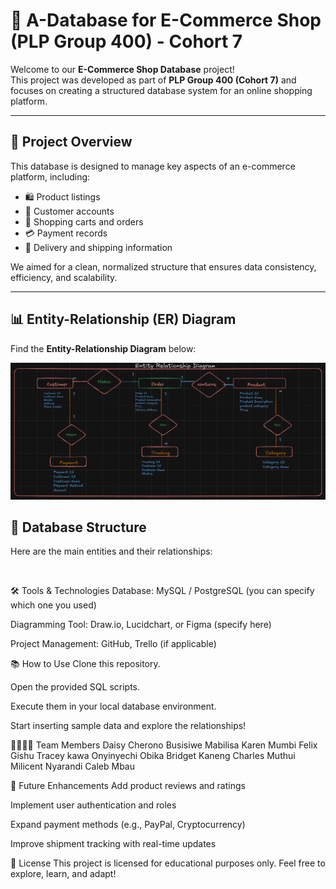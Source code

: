 # 🏪 A-Database for E-Commerce Shop (PLP Group 400) - Cohort 7

Welcome to our **E-Commerce Shop Database** project!  
This project was developed as part of **PLP Group 400 (Cohort 7)** and focuses on creating a structured database system for an online shopping platform.

---

## 🧠 Project Overview

This database is designed to manage key aspects of an e-commerce platform, including:
- 🛍️ Product listings
- 👥 Customer accounts
- 🛒 Shopping carts and orders
- 💳 Payment records
- 🚚 Delivery and shipping information

We aimed for a clean, normalized structure that ensures data consistency, efficiency, and scalability.

---

## 📊 Entity-Relationship (ER) Diagram

Find the **Entity-Relationship Diagram** below:


<p align="center">
  <img src="./ERD.PNG" alt="ER Diagram" width="auto">
</p>

## 📂 Database Structure
Here are the main entities and their relationships:

<img src ="./Table.PNG" alt="" > 

🛠️ Tools & Technologies
Database: MySQL / PostgreSQL (you can specify which one you used)

Diagramming Tool: Draw.io, Lucidchart, or Figma (specify here)

Project Management: GitHub, Trello (if applicable)

📚 How to Use
Clone this repository.

Open the provided SQL scripts.

Execute them in your local database environment.

Start inserting sample data and explore the relationships!

👨‍👩‍👧‍👦 Team Members
Daisy Cherono
Busisiwe Mabilisa
Karen Mumbi
Felix Gishu
Tracey kawa
Onyinyechi Obika
Bridget Kaneng
Charles Muthui
Milicent Nyarandi
Caleb Mbau

🚀 Future Enhancements
Add product reviews and ratings

Implement user authentication and roles

Expand payment methods (e.g., PayPal, Cryptocurrency)

Improve shipment tracking with real-time updates

📜 License
This project is licensed for educational purposes only.
Feel free to explore, learn, and adapt!
